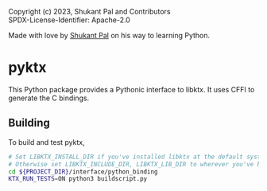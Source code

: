Copyright (c) 2023, Shukant Pal and Contributors \
SPDX-License-Identifier: Apache-2.0

Made with love by [Shukant Pal](https://www.shukantpal.com/about) on his way to learning Python.

# pyktx

This Python package provides a Pythonic interface to libktx. It uses CFFI to generate the C bindings.

## Building

To build and test pyktx,

```bash
# Set LIBKTX_INSTALL_DIR if you've installed libktx at the default system location.
# Otherwise set LIBKTX_INCLUDE_DIR, LIBKTX_LIB_DIR to wherever you've built libktx.
cd ${PROJECT_DIR}/interface/python_binding
KTX_RUN_TESTS=ON python3 buildscript.py
```